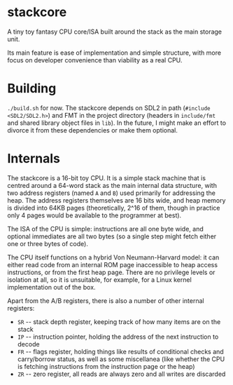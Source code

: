 # stackcore
A tiny toy fantasy CPU core/ISA built around the stack as the main storage unit. 

Its main feature is ease of implementation and simple structure, with more focus on developer convenience than viability as a real CPU.

# Building

`./build.sh` for now. The stackcore depends on SDL2 in path (`#include <SDL2/SDL2.h>`) and FMT in the project directory (headers in `include/fmt` and shared library object files in `lib`). In the future, I might make an effort to divorce it from these dependencies or make them optional.

# Internals

The stackcore is a 16-bit toy CPU. It is a simple stack machine that is centred around a 64-word stack as the main internal data structure, with two address registers (named `A` and `B`) used primarily for addressing the heap. The address registers themselves are 16 bits wide, and heap memory is divided into 64KB pages (theoretically, 2^16 of them, though in practice only 4 pages would be available to the programmer at best).

The ISA of the CPU is simple: instructions are all one byte wide, and optional immediates are all two bytes (so a single step might fetch either one or three bytes of code). 

The CPU itself functions on a hybrid Von Neumann-Harvard model: it can either read code from an internal ROM page inaccessible to heap access instructions, or from the first heap page. There are no privilege levels or isolation at all, so it is unsuitable, for example, for a Linux kernel implementation out of the box.

Apart from the A/B registers, there is also a number of other internal registers:

* `SR` -- stack depth register, keeping track of how many items are on the stack
* `IP` -- instruction pointer, holding the address of the next instruction to decode
* `FR` -- flags register, holding things like results of conditional checks and carry/borrow status, as well as some miscellanea (like whether the CPU is fetching instructions from the instruction page or the heap)
* `ZR` -- zero register, all reads are always zero and all writes are discarded 
